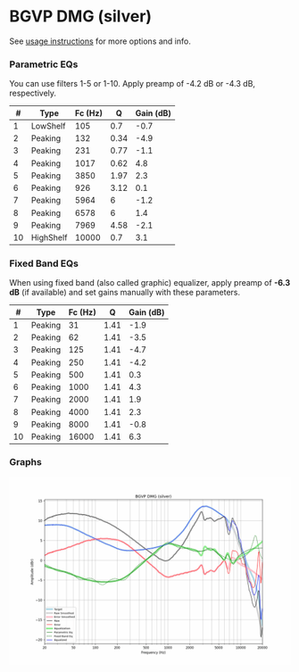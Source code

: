 # BGVP DMG (silver)
See [usage instructions](https://github.com/jaakkopasanen/AutoEq#usage) for more options and info.

### Parametric EQs
You can use filters 1-5 or 1-10. Apply preamp of -4.2 dB or -4.3 dB, respectively.

|   # | Type      |   Fc (Hz) |    Q |   Gain (dB) |
|-----|-----------|-----------|------|-------------|
|   1 | LowShelf  |       105 | 0.7  |        -0.7 |
|   2 | Peaking   |       132 | 0.34 |        -4.9 |
|   3 | Peaking   |       231 | 0.77 |        -1.1 |
|   4 | Peaking   |      1017 | 0.62 |         4.8 |
|   5 | Peaking   |      3850 | 1.97 |         2.3 |
|   6 | Peaking   |       926 | 3.12 |         0.1 |
|   7 | Peaking   |      5964 | 6    |        -1.2 |
|   8 | Peaking   |      6578 | 6    |         1.4 |
|   9 | Peaking   |      7969 | 4.58 |        -2.1 |
|  10 | HighShelf |     10000 | 0.7  |         3.1 |

### Fixed Band EQs
When using fixed band (also called graphic) equalizer, apply preamp of **-6.3 dB** (if available) and set gains manually with these parameters.

|   # | Type    |   Fc (Hz) |    Q |   Gain (dB) |
|-----|---------|-----------|------|-------------|
|   1 | Peaking |        31 | 1.41 |        -1.9 |
|   2 | Peaking |        62 | 1.41 |        -3.5 |
|   3 | Peaking |       125 | 1.41 |        -4.7 |
|   4 | Peaking |       250 | 1.41 |        -4.2 |
|   5 | Peaking |       500 | 1.41 |         0.3 |
|   6 | Peaking |      1000 | 1.41 |         4.3 |
|   7 | Peaking |      2000 | 1.41 |         1.9 |
|   8 | Peaking |      4000 | 1.41 |         2.3 |
|   9 | Peaking |      8000 | 1.41 |        -0.8 |
|  10 | Peaking |     16000 | 1.41 |         6.3 |

### Graphs
![](./BGVP%20DMG%20(silver).png)
